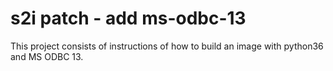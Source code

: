 # s2i patch - add ms-odbc-13

This project consists of instructions of how to build an image with python36 and MS ODBC 13.
